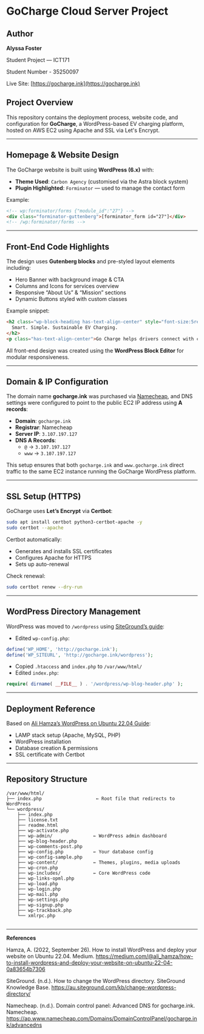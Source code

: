 
# GoCharge Cloud Server Project

## Author

**Alyssa Foster**  

Student Project — ICT171 

Student Number - 35250097

Live Site: [https://gocharge.ink](https://gocharge.ink)

## Project Overview

This repository contains the deployment process, website code, and configuration for **GoCharge**, a WordPress-based EV charging platform, hosted on AWS EC2 using Apache and SSL via Let's Encrypt.

---

## Homepage & Website Design

The GoCharge website is built using **WordPress (6.x)** with:

- **Theme Used**: `Carbon Agency` (customised via the Astra block system)
- **Plugin Highlighted**: `Forminator` — used to manage the contact form  

Example:
```html
<!-- wp:forminator/forms {"module_id":"27"} -->
<div class="forminator-guttenberg">[forminator_form id="27"]</div>
<!-- /wp:forminator/forms -->
```

---

## Front-End Code Highlights

The design uses **Gutenberg blocks** and pre-styled layout elements including:

- Hero Banner with background image & CTA
- Columns and Icons for services overview
- Responsive “About Us” & “Mission” sections
- Dynamic Buttons styled with custom classes

Example snippet:
```html
<h2 class="wp-block-heading has-text-align-center" style="font-size:5rem;">
  Smart. Simple. Sustainable EV Charging.
</h2>
<p class="has-text-align-center">Go Charge helps drivers connect with charging stations...</p>
```

All front-end design was created using the **WordPress Block Editor** for modular responsiveness.

---
## Domain & IP Configuration

The domain name **gocharge.ink** was purchased via [Namecheap](https://www.namecheap.com), and DNS settings were configured to point to the public EC2 IP address using **A records**:

- **Domain**: `gocharge.ink`
- **Registrar**: Namecheap  
- **Server IP**: `3.107.197.127`  
- **DNS A Records**:
  - `@` → `3.107.197.127`
  - `www` → `3.107.197.127`

This setup ensures that both `gocharge.ink` and `www.gocharge.ink` direct traffic to the same EC2 instance running the GoCharge WordPress platform.

---
## SSL Setup (HTTPS)

GoCharge uses **Let’s Encrypt** via **Certbot**:

```bash
sudo apt install certbot python3-certbot-apache -y
sudo certbot --apache
```

Certbot automatically:
- Generates and installs SSL certificates
- Configures Apache for HTTPS
- Sets up auto-renewal

Check renewal:
```bash
sudo certbot renew --dry-run
```

---

## WordPress Directory Management

WordPress was moved to `/wordpress` using [SiteGround’s guide](https://au.siteground.com/kb/change-wordpress-directory/):

- Edited `wp-config.php`:
```php
define('WP_HOME', 'http://gocharge.ink');
define('WP_SITEURL', 'http://gocharge.ink/wordpress');
```

- Copied `.htaccess` and `index.php` to `/var/www/html/`
- Edited `index.php`:
```php
require( dirname( __FILE__ ) . '/wordpress/wp-blog-header.php' );
```

---

## Deployment Reference

Based on [Ali Hamza’s WordPress on Ubuntu 22.04 Guide](https://medium.com/@ali_hamza/how-to-install-wordpress-and-deploy-your-website-on-ubuntu-22-04-0a83654b7306):

- LAMP stack setup (Apache, MySQL, PHP)
- WordPress installation
- Database creation & permissions
- SSL certificate with Certbot

---

## Repository Structure

```plaintext
/var/www/html/
├── index.php                    ← Root file that redirects to WordPress
└── wordpress/
    ├── index.php
    ├── license.txt
    ├── readme.html
    ├── wp-activate.php
    ├── wp-admin/               ← WordPress admin dashboard
    ├── wp-blog-header.php
    ├── wp-comments-post.php
    ├── wp-config.php           ← Your database config
    ├── wp-config-sample.php
    ├── wp-content/             ← Themes, plugins, media uploads
    ├── wp-cron.php
    ├── wp-includes/            ← Core WordPress code
    ├── wp-links-opml.php
    ├── wp-load.php
    ├── wp-login.php
    ├── wp-mail.php
    ├── wp-settings.php
    ├── wp-signup.php
    ├── wp-trackback.php
    └── xmlrpc.php


```
---
**References**

Hamza, A. (2022, September 26). How to install WordPress and deploy your website on Ubuntu 22.04. Medium. https://medium.com/@ali_hamza/how-to-install-wordpress-and-deploy-your-website-on-ubuntu-22-04-0a83654b7306

SiteGround. (n.d.). How to change the WordPress directory. SiteGround Knowledge Base. https://au.siteground.com/kb/change-wordpress-directory/

Namecheap. (n.d.). Domain control panel: Advanced DNS for gocharge.ink. Namecheap. https://ap.www.namecheap.com/Domains/DomainControlPanel/gocharge.ink/advancedns

